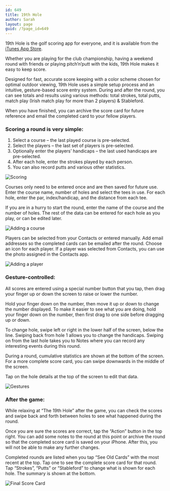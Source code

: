 ```yaml
---
id: 649
title: 19th Hole
author: Sarah
layout: page
guid: /?page_id=649
---
```



19th Hole is the golf scoring app for everyone, and it is available from the <a href="https://itunes.apple.com/us/app/the-19th-hole/id871686159?mt=8&#038;uo=4" target="_blank">iTunes App Store</a>.

Whether you are playing for the club championship, having a weekend round with friends or playing pitch&#8217;n&#8217;putt with the kids, 19th Hole makes it easy to keep score.

Designed for fast, accurate score keeping with a color scheme chosen for optimal outdoor viewing, 19th Hole uses a simple setup process and an intuitive, gesture-based score entry system. During and after the round, you can see totals and results using various methods: total strokes, total putts, match play (Irish match play for more than 2 players) & Stableford.

When you have finished, you can archive the score card for future reference and email the completed card to your fellow players.

### Scoring a round is very simple:

  1. Select a course &#8211; the last played course is pre-selected.
  2. Select the players &#8211; the last set of players is pre-selected.
  3. Optionally enter the players&#8217; handicaps &#8211; the last used handicaps are pre-selected.
  4. After each hole, enter the strokes played by each person.
  5. You can also record putts and various other statistics.

<img src="/wp-content/uploads/2014/04/1_4-500.png" alt="Scoring" />

Courses only need to be entered once and are then saved for future use.  
Enter the course name, number of holes and select the tees in use. For each hole, enter the par, index/handicap, and the distance from each tee.

If you are in a hurry to start the round, enter the name of the course and the number of holes. The rest of the data can be entered for each hole as you play, or can be edited later.

<img src="/wp-content/uploads/2014/04/3_4-500.png" alt="Adding a course" />

Players can be selected from your Contacts or entered manually. Add email addresses so the completed cards can be emailed after the round. Choose an icon for each player. If a player was selected from Contacts, you can use the photo assigned in the Contacts app.

<img src="/wp-content/uploads/2014/04/4_4-500.png" alt="Adding a player" />

### Gesture-controlled:

All scores are entered using a special number button that you tap, then drag your finger up or down the screen to raise or lower the number.

Hold your finger down on the number, then move it up or down to change the number displayed. To make it easier to see what you are doing, hold your finger down on the number, then first drag to one side before dragging up or down.

To change hole, swipe left or right in the lower half of the screen, below the line. Swiping back from hole 1 allows you to change the handicaps. Swiping on from the last hole takes you to Notes where you can record any interesting events during this round.

During a round, cumulative statistics are shown at the bottom of the screen.  
For a more complete score card, you can swipe downwards in the middle of the screen.

Tap on the hole details at the top of the screen to edit that data.

<img src="/wp-content/uploads/2014/04/5_4-500.png" alt="Gestures" />

### After the game:

While relaxing at &#8220;The 19th Hole&#8221; after the game, you can check the scores and swipe back and forth between holes to see what happened during the round.

Once you are sure the scores are correct, tap the &#8220;Action&#8221; button in the top right. You can add some notes to the round at this point or archive the round so that the completed score card is saved on your iPhone. After this, you will not be able to make any further changes.

Completed rounds are listed when you tap &#8220;See Old Cards&#8221; with the most recent at the top. Tap one to see the complete score card for that round. Tap &#8220;Strokes&#8221;, &#8220;Putts&#8221; or &#8220;Stableford&#8221; to change what is shown for each hole. The summary is shown at the bottom.

<img src="/wp-content/uploads/2014/04/2_4-500.png" alt="Final Score Card" />
